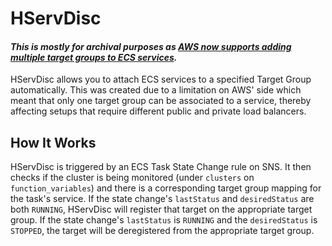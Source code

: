 # HServDisc

#### _This is mostly for archival purposes as [AWS now supports adding multiple target groups to ECS services](https://aws.amazon.com/about-aws/whats-new/2019/07/amazon-ecs-services-now-support-multiple-load-balancer-target-groups/)._

HServDisc allows you to attach ECS services to a specified Target Group automatically. This was created due to a limitation on AWS' side which meant that only one target group can be associated to a service, thereby affecting setups that require different public and private load balancers. 

## How It Works

HServDisc is triggered by an ECS Task State Change rule on SNS. It then checks if the cluster is being monitored (under `clusters` on `function_variables`) and there is a corresponding target group mapping for the task's service. 
If the state change's `lastStatus` and `desiredStatus` are both `RUNNING`, HServDisc will register that target on the appropriate target group.
If the state change's `lastStatus` is `RUNNING` and the `desiredStatus` is `STOPPED`, the target will be deregistered from the appropriate target group.